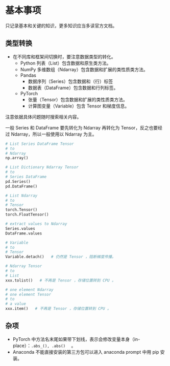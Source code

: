 # 基本事项

只记录基本和关键的知识，更多知识应当多读官方文档。

## 类型转换

- 在不同库和框架间切换时，要注意数据类型的转化。
  - Python 列表（List）包含数据和原生类方法。
  - NumPy 多维数组（Ndarray）包含数据和扩展的类性质类方法。
  - Pandas
    - 数据序列（Series）包含数据和（行）标签
    - 数据表（DataFrame）包含数据和行列标签。
  - PyTorch
    - 张量（Tensor）包含数据和扩展的类性质类方法。
    - 计算图变量（Variable）包含 Tensor 和梯度信息。

注意依据具体问题随时搜索相关内容。

一般 Series 和 DataFrame 要先转化为 Ndarray 再转化为 Tensor，反之也要经过 Ndarray，所以一般使用以 Ndarray 为主。

```python
# List Series DataFrame Tensor
# to
# Ndarray
np.array()

# List Dictionary Ndarray Tensor
# to
# Series DataFrame
pd.Series()
pd.DataFrame()

# List Ndarray
# to
# Tensor
torch.Tensor()
torch.FloatTensor()

# extract values to Ndarray
Series.values
DataFrame.values

# Variable
# to
# Tensor
Variable.detach()   # 仍然是 Tensor ，阻断梯度传播。

# Ndarray Tensor
# to
# List
xxx.tolist()   # 不再是 Tensor ，存储位置转到 CPU 。

# one element Ndarray
# one element Tensor
# to
# a value
xxx.item()   # 不再是 Tensor ，存储位置转到 CPU 。
```

## 杂项

- PyTorch 中方法名末尾如果带下划线，表示会修改变量本身（in-place）：`.abs_(), .abs()  ` 。
- Anaconda 不能直接安装的第三方包可以进入 anaconda prompt 中用 pip 安装。